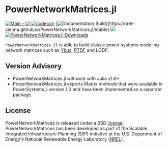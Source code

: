 # PowerNetworkMatrices.jl

[![Main - CI](https://github.com/NREL-Sienna/PowerNetworkMatrices.jl/actions/workflows/main-tests.yml/badge.svg)](https://github.com/NREL-Sienna/PowerNetworkMatrices.jl/actions/workflows/main-tests.yml)
[![codecov](https://codecov.io/gh/NREL-Sienna/PowerNetworkMatrices.jl/branch/main/graph/badge.svg?token=2VvekKsf11)](https://codecov.io/gh/NREL-Sienna/PowerNetworkMatrices.jl)
[![Documentation Build](https://github.com/NREL-Sienna/PowerNetworkMatrices.jl/workflows/Documentation/badge.svg?)](https://nrel-sienna.github.io/PowerNetworkMatrices.jl/stable)
[<img src="https://img.shields.io/badge/slack-@Sienna/PNM-sienna.svg?logo=slack">](https://join.slack.com/t/nrel-sienna/shared_invite/zt-glam9vdu-o8A9TwZTZqqNTKHa7q3BpQ)
[![PowerNetworkMatrices.jl Downloads](https://shields.io/endpoint?url=https://pkgs.genieframework.com/api/v1/badge/PowerNetworkMatrices)](https://pkgs.genieframework.com?packages=PowerNetworkMatrices)

`PowerNetworkMatrices.jl` is able to build classic power systems modeling network matrices such as
[Ybus](https://en.wikipedia.org/wiki/Nodal_admittance_matrix), [PTDF](https://www.powerworld.com/WebHelp/Content/MainDocumentation_HTML/Power_Transfer_Distribution_Factors.htm) and LODF.

## Version Advisory

- PowerNetworkMatrices.jl will work with Julia v1.6+.
- PowerNetworkMatrices.jl exports Matrix methods that were available in PowerSystems.jl version 1.0 and have been implemented as a separate package.

## License

PowerNetworkMatrices is released under a BSD [license](https://github.com/NREL/PowerNetworkMatrices.jl/blob/master/LICENSE).
PowerNetworkMatrices has been developed as part of the Scalable Integrated Infrastructure Planning (SIIP)
initiative at the U.S. Department of Energy's National Renewable Energy Laboratory ([NREL](https://www.nrel.gov/)).
